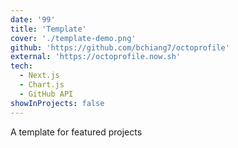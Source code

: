 ```yaml
---
date: '99'
title: 'Template'
cover: './template-demo.png'
github: 'https://github.com/bchiang7/octoprofile'
external: 'https://octoprofile.now.sh'
tech:
  - Next.js
  - Chart.js
  - GitHub API
showInProjects: false
---
```


A template for featured projects
